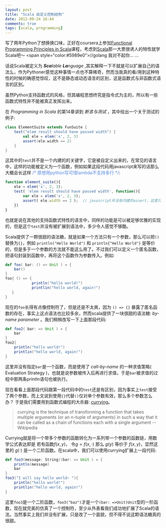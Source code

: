 ```yaml
---
layout: post
title: "Scala 自定义控制结构"
date: 2012-09-24 16:44
comments: true
tags: [scala, programming]
---
```

写了两年Python了想换换口味，正好在coursera上参加[Functional Programming Principles in Scala](http://daily-scala.blogspot.com/)课程，考虑到[Scala](http://en.wikipedia.org/wiki/Scala_(programming_language))那一大票很诱人的特性就学Scala吧～ <span style="color:#5989e0">//golang 我对不起你... ...</span>

话说Scala被定义为 _**Sca**lable **La**nguage_ ,其实解释一下不就是可以扩展自己的语法么，作为Pythoner感觉这种事情一点也不算稀奇，然而当我真的看/用到这种特性的时候的确感觉惊叹，这不是静态或动态语言的区别，这是函数式与非函数式语言的区别。

虽然Python支持函数式的风格，但其编程思想终究是指令式为主的，所以有一些函数式特性并不能被真正发挥出来。

在 _Programming in Scala_ 的第14章讲到 _断言与测试_ ，其中给出一个关于测试的例子:

```scala
class ElementSuite extends FunSuite {
    test("elem result should have passed width") {
        val ele = elem('x', 2, 3) 
        assert(ele.width == 2)
    }    
}
```
<!--more-->

这其中的`test`并不是一个内建的的关键字，它是被自定义出来的，在常见的语言中，这样的功能被定义为一个函数，例如如果这段代码用javascript来写的话那么大概会长这样 <span style="color:#5989e0">/\* 原想用python写可惜lambda不支持多行 \*/</span>:

```javascript
function element_suite(){
    ele = elem('x', 2, 3);
    test( 'elem result should have passed width', function(){
        var ele = elem('x', 2, 3);
        assert( ele.width == 2 );  // javascript并没有内建的assert，这里只是意思一下
    })
}
```
也就是说在其他的支持函数式特性的语言中，同样的功能是可以被足够优雅的实现的，但是这个`test`并没有被扩展到语法中，多少令人感觉不够酷。

Scala提供了一颗很甜的语法糖，就是如果一个方法只有一个参数，那么可以把`()`替换为`{}`，例如 `println("Hello World")` 和 `println{"Hello World"}` 是等价的，但是多于一个参数的方法就不能这么用了。不过我们可以定义一个匿名函数，把语句封装到函数中，再将这个函数作为参数传入。例如:

```scala
def foo( bar: () => Unit ) = {
    bar()
}
foo{ () => { 
            println("hello world!") 
            printlin("hello world, again!") 
   }
}

```

现在的`foo`长得有点像控制符了，但是还是不太爽，因为 `() => {}` 暴露了匿名函数的存在，事实上这点语法也比较多余，然而scala提供了一块很甜的语法糖: _by-name parameter_ 。我们稍稍改写一下上面那段代码:

```scala
def foo2( bar: => Unit ) = {
    bar
}
foo2{ 
    println("hello world!") 
    printlin("hello world, again!") 
}

```

这里并没有指定`bar`是一个函数，而是使用了 _call-by-name_ 的一种求值策略( Evaluation Strategy )，也就是说参数被传入后再进行求值，于是`bar`被求值的过程中那两条println语句也被执行。

现在看看上面那段代码跟第一段代码中的`test`还是有区别，因为事实上`test`接受了两个参数，而上文说到使用`{}`代替`()`仅对单个参数有效，那么多个参数怎么办？ 于是我们需要用到函数式编程的大杀器: [currying](http://en.wikipedia.org/wiki/Currying)。

> currying is the technique of transforming a function that takes multiple arguments (or an n-tuple of arguments) in such a way that it can be called as a chain of functions each with a single argument
> -- Wikipedia

Currying就是将一个带多个参数的函数转化为一系列带一个参数的函数链，用数学公式表达即是 若有函数$f(x,y)$， 令$g=f(x,\cdot)$ 那么 $g(y)$ 等价于 $f(x,y)$，显然这里的 $g(\cdot)$ 是一个二阶函数。在scala中，我们可以使用currying扩展上一段代码:

```scala
def foo3(message: String)(bar: => Unit ) = {
    println(message)
    bar
}
foo3("I will say hello world~ "){ 
    println("hello world!") 
    printlin("hello world, again!") 
}

```

这里`foo3`是一个二阶函数，`foo3("baz")`才是一个`(bar: =>Unit)Unit`型的一阶函数，现在就完美的仿真了一个控制符，至少从外表看我们成功地扩展了Scala的语法。当然事实上我们并没有扩展，只是改了一个面貌，但不得不说这颗语法糖真的很甜。
